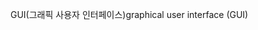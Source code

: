 <span data-ttu-id="b9fc4-101">GUI(그래픽 사용자 인터페이스)</span><span class="sxs-lookup"><span data-stu-id="b9fc4-101">graphical user interface (GUI)</span></span>